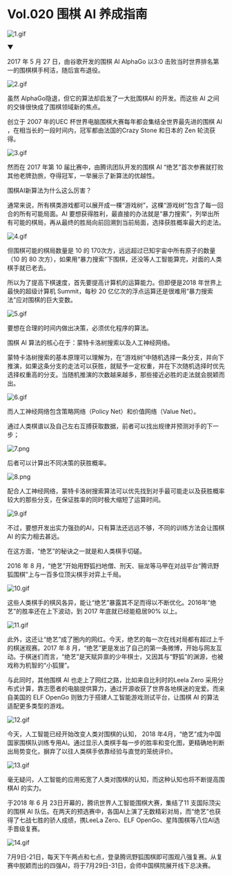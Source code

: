# Vol.020 围棋 AI 养成指南

![1.gif](https://cdn.jsdelivr.net/gh/XxLittleCxX/paperclip-static-02/020/1.gif)

▼

2017 年 5 月 27 日，由谷歌开发的围棋 AI AlphaGo 以3:0 击败当时世界排名第一的围棋棋手柯洁，随后宣布退役。

![2.gif](https://cdn.jsdelivr.net/gh/XxLittleCxX/paperclip-static-02/020/2.gif)

虽然 AlphaGo隐退，但它的算法却启发了一大批围棋AI 的开发。而这些 AI 之间的交锋很快成了围棋领域新的焦点。

创立于 2007 年的UEC 杯世界电脑围棋大赛每年都会集结全世界最先进的围棋 AI ，在相当长的一段时间内，冠军都由法国的Crazy Stone 和日本的 Zen 轮流获得。

![3.gif](https://cdn.jsdelivr.net/gh/XxLittleCxX/paperclip-static-02/020/3.gif)

然而在 2017 年第 10 届比赛中，由腾讯团队开发的围棋 AI “绝艺”首次参赛就打败其他老牌劲旅，夺得冠军，一举展示了新算法的优越性。

围棋AI新算法为什么这么厉害？

通常来说，所有棋类游戏都可以展开成一棵“游戏树”，这棵“游戏树”包含了每一回合的所有可能局面。AI 要想获得胜利，最直接的办法就是“暴力搜索”，列举出所有可能的棋局，再从最终的胜局向前回溯到当前局面，选择获胜概率最大的走法。

![4.gif](https://cdn.jsdelivr.net/gh/XxLittleCxX/paperclip-static-02/020/4.gif)

但围棋可能的棋局数量是 10 的 170次方，远远超过已知宇宙中所有原子的数量（10 的 80 次方），如果用“暴力搜索”下围棋，还没等人工智能算完，对面的人类棋手就已老去。

所以为了提高下棋速度，首先要提高计算机的运算能力。但即便是2018 年世界上最快的超级计算机 Summit，每秒 20 亿亿次的浮点运算还是很难用“暴力搜索法”应对围棋的巨大变数。

![5.gif](https://cdn.jsdelivr.net/gh/XxLittleCxX/paperclip-static-02/020/5.gif)

要想在合理的时间内做出决策，必须优化程序的算法。

围棋 AI 算法的核心在于：蒙特卡洛树搜索以及人工神经网络。

蒙特卡洛树搜索的基本原理可以理解为，在“游戏树”中随机选择一条分支，并向下推演，如果这条分支的走法可以获胜，就赋予一定权重，并在下次随机选择时优先选择权重高的分支。当随机推演的次数越来越多，那些接近必胜的走法就会脱颖而出。

![6.gif](https://cdn.jsdelivr.net/gh/XxLittleCxX/paperclip-static-02/020/6.gif)

而人工神经网络包含策略网络（Policy Net）和价值网络（Value Net）。

通过人类棋谱以及自己左右互搏获取数据，前者可以找出规律并预测对手的下一步；

![7.png](https://cdn.jsdelivr.net/gh/XxLittleCxX/paperclip-static-02/020/7.png)

后者可以计算出不同决策的获胜概率。

![8.png](https://cdn.jsdelivr.net/gh/XxLittleCxX/paperclip-static-02/020/8.png)

配合人工神经网络，蒙特卡洛树搜索算法可以优先找到对手最可能走以及获胜概率较大的那些分支，在保证胜率的同时极大缩短了运算时间。

![9.gif](https://cdn.jsdelivr.net/gh/XxLittleCxX/paperclip-static-02/020/9.gif)

不过，要想开发出实力强劲的AI，只有算法还远远不够，不同的训练方法会让围棋AI 的实力相去甚远。

在这方面，“绝艺”的秘诀之一就是和人类棋手切磋。

2016 年 8 月，“绝艺”开始用野狐扫地僧、刑天、骊龙等马甲在对战平台“腾讯野狐围棋”上与一百多位顶尖棋手对弈上千局。

![10.gif](https://cdn.jsdelivr.net/gh/XxLittleCxX/paperclip-static-02/020/10.gif)

这些人类棋手的棋风各异，能让“绝艺”暴露其不足而得以不断优化。2016年“绝艺”的胜率还在上下波动，到 2017 年底就已经能稳居90% 以上。

![11.gif](https://cdn.jsdelivr.net/gh/XxLittleCxX/paperclip-static-02/020/11.gif)

此外，这还让“绝艺”成了圈内的网红。今天，绝艺的每一次在线对局都有超过上千的棋迷观赛。2017 年 8 月，“绝艺”更是发出了自己的第一条微博，开始与网友互动。于棋迷们而言，“绝艺”是天赋异禀的少年棋士，又因其与“野狐”的渊源，也被戏称为机智的“小狐狸”。

与此同时，其他围棋 AI 也走上了网红之路，比如来自比利时的Leela Zero 采用分布式计算，靠志愿者的电脑提供算力，通过开源收获了世界各地棋迷的宠爱。而来自美国的 ELF OpenGo 则致力于搭建人工智能游戏测试平台，让围棋 AI 的算法适配更多类型的游戏。

![12.gif](https://cdn.jsdelivr.net/gh/XxLittleCxX/paperclip-static-02/020/12.gif)

今天，人工智能已经开始改变人类对围棋的认知， 2018 年4月，“绝艺”成为中国国家围棋队训练专用AI。通过显示人类棋手每一步的胜率和变化图，更精确地判断出局势变化，摒弃了以往人类棋手依靠经验与直觉的笼统评价。

![13.gif](https://cdn.jsdelivr.net/gh/XxLittleCxX/paperclip-static-02/020/13.gif)

毫无疑问，人工智能的应用拓宽了人类对围棋的认知，而这种认知也将不断提高围棋AI 的实力。

于2018 年 6 月 23日开幕的，腾讯世界人工智能围棋大赛，集结了11 支国际顶尖的围棋 AI 队伍。在两天的预选赛中，各国AI上演了无数精彩对局，而“绝艺”也获得了七战七胜的骄人成绩，携LeeLa Zero、ELF OpenGo、星阵围棋等八位AI选手晋级复赛。

![14.gif](https://cdn.jsdelivr.net/gh/XxLittleCxX/paperclip-static-02/020/14.gif)

7月9日-21日，每天下午两点和七点，登录腾讯野狐围棋即可围观八强复赛。从复赛中脱颖而出的四强AI，将于7月29日-31日，会师中国棋院展开线下总决赛。